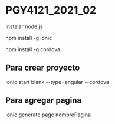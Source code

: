 # PGY4121_2021_02

Instalar node.js

npm install -g ionic

npm install -g cordova


## Para crear proyecto

ionic start blank --type=angular --cordova

## Para agregar pagina

ionic generate page nombrePagina
